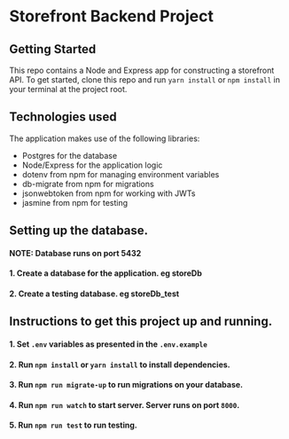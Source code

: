 # Storefront Backend Project

## Getting Started

This repo contains a Node and Express app for constructing a storefront API. To get started, clone this repo and run `yarn install` or `npm install` in your terminal at the project root.

## Technologies used
The application makes use of the following libraries:
- Postgres for the database
- Node/Express for the application logic
- dotenv from npm for managing environment variables
- db-migrate from npm for migrations
- jsonwebtoken from npm for working with JWTs
- jasmine from npm for testing

## Setting up the database.

#### NOTE:  Database runs on port 5432 

#### 1. Create a database for the application. eg storeDb
#### 2. Create a testing database. eg storeDb_test



## Instructions to get this project up and running.

#### 1. Set `.env` variables as presented in the `.env.example` 
#### 2. Run `npm install` or `yarn install` to install dependencies.
#### 3. Run `npm run migrate-up` to run migrations on your database.
#### 4. Run `npm run watch` to start server. Server runs on port `8000`.
#### 5. Run `npm run test` to run testing.

